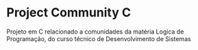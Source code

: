 # Project Community C
Projeto em C relacionado a comunidades da matéria Logica de Programação, do curso técnico de Desenvolvimento de Sistemas
